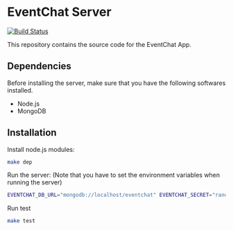 EventChat Server
================

[![Build Status](https://travis-ci.org/eventchat/server.svg?branch=master)](https://travis-ci.org/eventchat/server)

This repository contains the source code for the EventChat App.



Dependencies
------------

Before installing the server, make sure that you have the following
softwares installed.

* Node.js
* MongoDB


Installation
------------

Install node.js modules:

```bash
make dep
```

Run the server: (Note that you have to set the environment variables when running the server)

```bash
EVENTCHAT_DB_URL="mongodb://localhost/eventchat" EVENTCHAT_SECRET="random string" make server
```

Run test

```bash
make test
```


